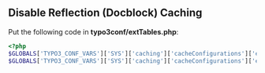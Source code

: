 ## Disable Reflection (Docblock) Caching
Put the following code in **typo3conf/extTables.php**:

```php
<?php
$GLOBALS['TYPO3_CONF_VARS']['SYS']['caching']['cacheConfigurations']['extbase_reflection']['backend'] = TYPO3\CMS\Core\Cache\Backend\NullBackend::class;
$GLOBALS['TYPO3_CONF_VARS']['SYS']['caching']['cacheConfigurations']['extbase_object']['backend'] = TYPO3\CMS\Core\Cache\Backend\NullBackend::class;
```

